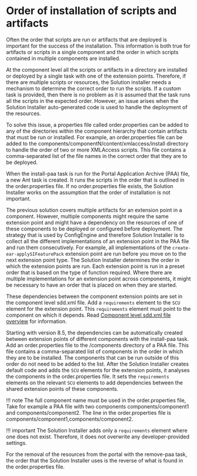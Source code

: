 # Order of installation of scripts and artifacts

Often the order that scripts are run or artifacts that are deployed is important for the success of the installation. This information is both true for artifacts or scripts in a single component and the order in which scripts contained in multiple components are installed.

At the component level all the scripts or artifacts in a directory are installed or deployed by a single task with one of the extension points. Therefore, if there are multiple scripts or resources, the Solution installer needs a mechanism to determine the correct order to run the scripts. If a custom task is provided, then there is no problem as it is assumed that the task runs all the scripts in the expected order. However, an issue arises when the Solution Installer auto-generated code is used to handle the deployment of the resources.

To solve this issue, a properties file called order.properties can be added to any of the directories within the component hierarchy that contain artifacts that must be run or installed. For example, an order.properties file can be added to the components/componentN/content/xmlaccess/install directory to handle the order of two or more XMLAccess scripts. This file contains a comma-separated list of the file names in the correct order that they are to be deployed.

When the install-paa task is run for the Portal Application Archive \(PAA\) file, a new Ant task is created. It runs the scripts in the order that is outlined in the order.properties file. If no order.properties file exists, the Solution Installer works on the assumption that the order of installation is not important.

The previous solution covers multiple artifacts for an extension point in a component. However, multiple components might require the same extension point and might have a dependency on the resources of one of these components to be deployed or configured before deployment. The strategy that is used by ConfigEngine and therefore Solution Installer is to collect all the different implementations of an extension point in the PAA file and run them consecutively. For example, all implementations of the `create-ear-applySIFeaturePack` extension point are run before you move on to the next extension point type. The Solution Installer determines the order in which the extension points are run. Each extension point is run in a preset order that is based on the type of function required. Where there are multiple implementations for an extension point across components, it might be necessary to have an order that is placed on when they are started.

These dependencies between the component extension points are set in the component level sdd.xml file. Add a `requirements` element to the `SCU` element for the extension point. This `requirements` element must point to the component on which it depends. Read [Component level sdd.xml file overview](../creating_paa_file/sdd.xml_file/si_paa_spec_comp.md) for information.

Starting with version 8.5, the dependencies can be automatically created between extension points of different components with the install-paa task. Add an order.properties file to the /components directory of a PAA file. This file contains a comma-separated list of components in the order in which they are to be installed. The components that can be run outside of this order do not need to be added to the list. After the Solution Installer creates default code and adds the `SCU` elements for the extension points, it analyses the components in the order.properties file. It sets the `requirements` elements on the relevant `SCU` elements to add dependencies between the shared extension points of these components.

!!! note 
    The full component name must be used in the order.properties file, Take for example a PAA file with two components components/component1 and components/component2. The line in the order.properties file is components/component1,components/component2.

!!! important 
    The Solution Installer adds only a `requirements` element where one does not exist. Therefore, it does not overwrite any developer-provided settings.

For the removal of the resources from the portal with the remove-paa task, the order that the Solution Installer uses is the reverse of what is found in the order.properties file.


